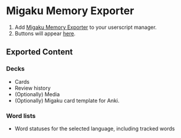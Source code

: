 # Migaku Memory Exporter

1. Add [Migaku Memory Exporter](migaku_exporter.js)
   to your userscript manager.
2. Buttons will appear [here](https://study.migaku.com).

## Exported Content

### Decks
- Cards
- Review history
- (Optionally) Media
- (Optionally) Migaku card template for Anki.

### Word lists
- Word statuses for the selected language, including tracked words
